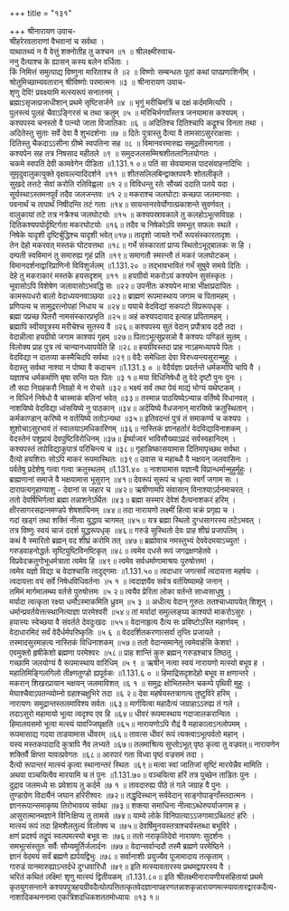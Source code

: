 +++
title = "१३१"

+++
श्रीनारायण उवाच-  
श्रीहरेरवताराणां वैभवानां च सर्वथा ।  
याथातथ्यं न वै वेत्तुं शक्नोतीह तु कश्चन ॥१ ॥
श्रीलक्ष्मीरुवाच-  
ननु दैत्याश्च के ह्यासन् कस्य बलेन वर्धिताः ।  
किं निमित्तं समुत्पाद्य विष्णुना मारिताश्च ते ॥२ ॥
विष्णोः सम्बन्धतः पूतां कथां पापप्रणाशिनीम् ।  
श्रोतुमिच्छाम्यवतारान् श्रीविष्णोः परमात्मनः ॥३ ॥
श्रीनारायण उवाच-  
शृणु देवि! प्रवक्ष्यामि मत्स्यरूपं सनातनम् ।  
ब्रह्माऽसृजत्प्रजाधीशान् प्रथमे सृष्टिसर्जने ॥४ ॥
भृगुं मरीचिमत्रिं च दक्षं कर्दममित्यपि ।  
पुलस्त्यं पुलहं चैवाऽङ्गिरसं च तथा क्रतुम् ॥५ ॥
मरिचिर्भगवाँस्तत्र जनयामास कश्यपम् ।  
कश्यपस्य चनस्तो वै पत्न्यो जाता विजातिकाः ॥६ ॥
अदितिश्च दितिश्चापि कद्रूश्च विनता तथा ।  
अदितेस्तु सुताः सर्वे देवा वै शुभदर्शनाः ॥७ ॥
दितेः पुत्रास्तु दैत्या वै तामसाऽसुरराक्षसाः ।  
दितिस्तु चैकदाऽऽसीना ग्रीष्मे स्वपतिना सह ॥८ ॥
विमानवरमारुह्य समुद्रतीरमागता ।  
कश्यपेन सह तत्र निषसाद महीतले ॥९ ॥
समुदजलसम्मिश्रशीतलानिलयोगतः ।  
चकमे स्वपतिं देवी कामवेगेन पीडिता ॥1.131.१ ०॥
पतिं सा सेवयामास पादसंवाहनादिभिः ।  
सुमृदुवालुकायुक्ते वृक्षवल्ल्यादिदर्शने ॥११ ॥
शीतसलिलबिन्द्वाक्तपवनैः शोतलीकृते ।  
सुखदे तत्तटे सेवां करोति रतिविह्वला ॥१ २॥
विविधन्तु रतेः सौख्यं ददाति पतये यदा ।  
सूर्यस्थाऽस्तमनपूर्वं तदैव जलजन्तवः ॥१ २॥
मकराश्च जलघोटाः कच्छपा जलमानवाः ।  
पवनार्थं च तापार्थं निषीदन्ति तटं गताः ॥१४॥
सायन्तनरवेर्योगात्प्रकाशन्ते सुवर्णवत् ।  
वालुकायां तटे तत्र नक्रैश्च जलघोटयोः ॥१५ ॥
कश्यपस्रावकाले तु कलहोऽभूत्सविग्रहः ।  
दितिकश्यपयोर्दृष्टिर्गता मकरघोटयोः ॥१६॥
तदैव च निषेकोऽपि समभूत् सफलः स्थले ।  
निषेके यादृशी दृष्टिर्बुद्धिश्च यादृशी भवेत्॥१७॥
तादृशो जायते गर्भो रूपसंस्कारतादृशः ।  
तेन देहो मकरवत् मस्तकं घोटवत्तथा ॥१८॥
गर्भे संस्कारतां प्राप्य स्थितोऽभूद्बालकः स हि ।  
दम्पती स्वविमानं तु समारुह्य गृहं प्रति ॥१९॥
समागतौ स्मरन्तौ तं मकरं जलघोटकम् ।  
विमानदर्शनाद्वारिप्राणिनो विविशुर्जलम् ॥1.131.२० ॥
तद्भावभावितं गर्भं सुषुवे समये दितिः ।  
देहे तु मकराकारं मस्तके हयसदृशम् ॥११ ॥
हयग्रीवो मकरोऽयं कश्यपेन सुसंस्कृतः ।  
भूवासोऽपि विशेषेण जलावासोऽभवद्धि सः ॥२२॥
उपनीतः कश्यपेन मात्रा भीक्षाप्रदापितः ।  
कामरूपधरो बालो वेदाध्ययनवाञ्छया ॥२३॥
ब्राह्मणं रूपमास्थाय जगाम च पितामहम् ।  
प्रणिपत्य च सामुद्ररत्नोपहां निधाय च ॥२४॥
ययाचे वेदविद्यां सकपटो विप्ररूपधृक् ।  
ब्रह्मा पप्रच्छ पितरौ नामसंस्कारप्रभृति ॥२५॥
अहं कश्यपदायाद इत्याह प्रपितामहम् ।  
ब्रह्मापि स्वीयपुत्रस्य मरीचेश्च सुतस्य वै ॥२६॥
कश्यपस्य सुतं वेदान् प्रपौत्राय ददौ तदा ।  
वेदान्नीत्वा हयग्रीवो जगाम काश्यपं गृहम् ॥२७॥
पिताऽभूत्सुप्रसन्नो वै कश्यपः पण्डितं सुतम् ।  
विलोक्य प्राह पुत्र त्वं चान्यानध्यापयेति हि ॥२८॥
हयग्रीवस्तदा प्राह नाऽहमध्यापये पितः ।  
वेदविद्या न दातव्या कस्मैचिदपि सर्वथा ॥२९॥
वेदैः समेधिता देवा विरुध्यन्त्यसुरान्मुहुः ।  
वेदास्तु सर्वथा नाश्या न पोष्या वै कदाचन ॥1.131.३ ० ॥
वेदैर्यज्ञाः प्रवर्तन्ते धर्मकर्मापि चापि वै ।  
यज्ञाश्च धर्मकर्माणि मृषा सन्ति यतः पितः ॥३ १॥
मया विधिनिषेधौ तु वेदे दृष्टौ पुनः पुनः ।  
तौ सदा निग्रहकरौ निग्रहो मे न रोचते ॥३२॥
भक्ष्यं सर्वं तथा पेयं माद्यं भोग्यं यथेष्टकम् ।  
न विधिर्न निषेधो वै चास्माकं बलिनां भवेत् ॥३३॥
तस्मान्न पाठयिष्येऽन्यान्न वर्तिष्ये विधानवत् ।  
नाशयिष्ये वेदविद्या ध्वंसयिष्ये नु पाठकान् ॥३४॥
अर्दयिष्ये वैधजनान् मारयिष्ये क्रतुस्थितान् ।  
कर्मकाण्डान् करिष्ये न वर्तयिष्ये ततोऽन्यथा ॥३५॥
इतिवदन्तं पुत्रं तं समाकर्ण्य च कश्यपः ।  
शुशोचाऽसुरभावं तं स्वालयाऽमधिकारिणम् ॥३६॥
नास्तिकं ज्ञानहर्तारं वेदविद्याविनाशकम् ।  
वेदस्तेनं पशुप्रायं देवपुष्टिविरोधिनम् ॥३७॥
ईर्ष्याज्वरं भाविसौख्याऽप्रदं सर्वस्वहानिदम् ।  
कश्यपस्तं तपोविद्याकुपात्रं परिचिन्त्य च ॥३८॥
गृहान्निष्कासयामास दितिमापृच्छथ सर्वथा ।  
दैत्यो हयशिराः सोऽपि माकरं रूपमास्थितः ॥३९॥
उवास च महाब्धौ वै भक्षयन् जलवासिनः ।  
पर्वतेषु प्रदेशेषु गत्वा गत्वा क्रतुस्थलम् ॥1.131.४० ॥
नाशयामास यज्ञान्वै विप्रान्धर्मान्मुहुर्मुहुः ।  
ब्राह्मणानां समाजे वै भक्षयामास भूसुरान् ॥४१॥
देवरूपं सुरूपं च धृत्वा स्वर्गं जगाम सः ।  
दारापत्यगृहाण्याशु - देवानां स जहार च ॥४२॥
ऋषीणामपि संवासान् विनाश्याऽर्दनमाचरत् ।  
ततो देवर्षिभिर्गत्वा ब्रह्मा तन्नाशनेऽर्थितः ॥४३॥
ब्रह्मा सस्मार देवेशं दैत्यनाशकरं हरिम् ।  
क्षीरसागरसद्रत्नमण्डपे शेषशायिनम् ॥४४॥
तदा नारायणो लक्ष्मीं हित्वा चक्रं प्रगृह्य च ।  
गदां खड्गं तथा शक्तिं नीत्वा युद्धाय चागमत् ॥४५॥
यत्र ब्रह्मा स्थितो दुग्धसागरस्य तटेऽभवत् ।  
तत्र विष्णुः स्वयं चाजं ददर्श युद्धरूपधृक् ॥४६॥
गरुडे सुस्थितो देवः प्राह शीघ्रं प्रजापतिम् ।  
कथं वै स्मारितो ब्रह्मन् वद शीघ्रं करोमि तत् ॥४७॥
ब्रह्मोवाच नमस्तुभ्यं देववेदमयाऽच्युत! ।  
गरुडवाहनोद्धर्तः सृष्टिपुष्टिविनष्टिकृत् ॥४८॥
त्वमेव दधसे रूपं जगद्रक्षणहेतवे ।  
विप्रवेदक्रतुगोभूधर्मत्राता त्वमेव हि ॥४९॥
त्वमेव सर्वधर्माणामाश्रयः पुरुषोत्तम! ।  
त्वमेव यज्ञो विद्या च वेदाश्चासि त्वदुद्गमाः ॥1.131.५०॥
त्वदाधार जगत्सर्वं त्वदायत्ता महर्षयः ।  
त्वदायत्ता वयं सर्वे निषेधविधिवर्तनाः ॥५ १ ॥
त्वदाज्ञयैव सर्वत्र वर्तयिष्यामहे जनान् ।  
तमिमं मार्गमालम्ब्य वर्तसे पुरुषोत्तमः ॥५ २॥
त्वयैव प्रेरिता लोका वर्तन्ते साध्वसाधुषु ।  
मर्यादा त्वत्कृता रक्ष्या धर्मोऽस्माकमिति ध्रुवम् ॥५ ३ ॥
अधीत्य वेदान् गुरुतः ततश्चाध्यापयेत् शिशून् ।  
धर्मान्प्रवर्तयेत्तत्स्थानित्याज्ञा पारमेश्वरी ॥५४॥
तां मर्यादां समुल्लङ्घ्य काश्यपो माकरोऽसुरः ।  
हयास्यः स्वेच्छया वै संवर्तते देवदुःखदः ॥५५॥
वेदानाहृत्य दैत्य सः प्रविष्टोऽस्ति महार्णवम् ।  
वेदाधारमिदं सर्वं वेदैर्धर्मपरिष्कृतिः ॥५ ६ ॥
वेददर्शितकरणात्सर्वा तृप्तिः प्रजायते ।  
तस्मादसुरमाहत्य नास्तिकं विधिनाशकम् ॥५७॥
ततो वेदान्समानेतुं त्वमेवार्हसि केशव! ।  
एवमुक्तो हृषीकेशो ब्रह्मणा परमेश्वरः ॥५८॥
प्राह शान्तिं कुरु ब्रह्मन् गरुडश्चात्र तिष्ठतु ।  
गच्छामि जलयोग्यं वै रूपमास्थाय वारिधिम् ॥५ ९ ॥
ऋषीन् नत्वा स्वयं नारायणो मत्स्यो बभूव ह ।  
महातिमिङ्गिलगिलो तीक्ष्णतुण्डो ह्यपूर्वकः ॥1.131.६ ० ॥
हिमाद्रिसदृशदेहो बभूव स क्षणान्तरे ।  
मकरान् शिखरप्रायान भक्षयन् जलमाविशत् ॥६ १ ॥
समुद्रः क्षोभितस्तेन चकम्पे पृथिवी मुहुः ।  
मेघाश्चैवाऽपतन्व्योम्नो ग्रहाश्चक्षुभिरे तदा ॥६ २॥
देवा महर्षयस्तत्रागत्य तुष्टुविरे हरिम् ।  
नारायणः समुद्रान्तस्तलमाविश्य सर्वतः ॥६३॥
मार्गयित्वा महादैत्यं जग्राहाऽऽरुह्य तं गले ।  
तदाऽसुरो महामायो भूत्वा त्वदृश्य एव हि ॥६४॥
धीवरं रूपमास्थाय गदाजालकरान्वितः ।  
हिमालयसमो भूत्वा मत्स्यं यावज्जिघृक्षति ॥६५॥
नारायणोऽपि रौद्रं वै महाकालाऽनलोपमम् ।  
रूपमासाद्य गदया ताडयामास धीवरम् ॥६६॥
तावत्स धीवरं रूपं त्यक्त्वाऽभूत्पर्वतो महान् ।  
यस्य मस्तकपादादि कुत्रापि नैव लभ्यते ॥६७॥
तलमाश्रित्य सुप्तोऽभूत् पृष्ठ कृत्वा तु वज्रवत्॥
नारायणेन शक्तिर्वै क्षिप्ता यावत्प्रवेगतः ॥६८॥
आरपारं गता विध्वा पृष्ठं वज्रसमं तदा ।  
दैत्यो रूपान्तरं मात्स्यं कृत्वा स्थानान्तरं स्थितः ॥६९॥
मत्वा स्वां जातिजां सृष्टिं मारयेन्नैव मामिति ।  
अथवा वञ्चयित्वैव मारयामि च तं पुनः ॥1.131.७०॥
वञ्चयित्वा हरिं तत्र पुच्छेन ताडितः पुनः ।  
दुद्राव जलमध्ये सः प्रवेशाय तु कर्दमे ॥७ १ ॥
तावदारुह्य पीठे तं गले जग्राह वै पुनः ।  
तुण्डाग्रेण विदार्यैनं जघान हरिरीश्वरः ॥७२॥
तद्धृदिस्थान् सर्ववेदान् साङ्गोपाङ्गाँस्तदात्मनः ।  
ज्ञानरूपान्समाकृष्य तिरोभावय्य सर्वथा ॥७३॥
शक्त्या समाधिना नीत्वाऽब्धेरुपर्याजगाम ह ।  
आसुरात्मानमज्ञाने विनिःक्षिप्य तु तामसे ॥७४॥
याम्ये लोके विनिपात्याऽऽजगामाऽब्धितटं हरिः ।  
मात्स्यं रूपं तदा हिमशैलतुल्यं विलोक्य च ॥७५॥
देवर्षिमुनयस्तत्राश्चर्यस्तब्धा बभूविरे ।  
क्षणं प्रदर्श्य तद्रूपं स्वल्पमत्स्यो बभूव सः ॥७६॥
ततो नराकृतिदेवो नारायणः सुदर्शनः ।  
समभूत्संस्तुतः सर्वैः सौम्यमूर्तिर्जलार्दनः ॥७७॥
वेदान्सर्वान्ददौ तस्मै ब्रह्मणे परमेष्ठिने ।  
ज्ञानं वेदमयं सर्वं ब्रह्मणे ह्यर्पयद्विभुः ॥७८॥
सर्वानाशीः प्रयुज्यैव पूजामादाय तत्कृताम् ।  
गारुडं यानमारुह्याऽन्तर्दधे दुग्धवारिधौ ॥७९॥
इति मत्स्यावतारस्य प्रथमद्वापरस्य वै ।  
चरितं कथितं लक्ष्मि! शृणु मात्स्यं द्वितीयकम् ॥1.131.८०॥
इति श्रीलक्ष्मीनारायणीयसंहितायां प्रथमे कृतयुगसन्ताने कश्यपपुत्रहयग्रीवदैत्योत्पत्तितत्कृतवेदज्ञानापहरणतन्नाशकृन्नारायणमत्स्यावतारद्वारकदैत्य-  
नाशादिकथननामा एकत्रिंशदधिकशततमोध्यायः ॥१३ १॥
    
